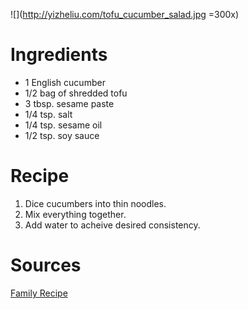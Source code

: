 ![](http://yizheliu.com/tofu_cucumber_salad.jpg =300x)

# Ingredients
* 1 English cucumber
* 1/2 bag of shredded tofu
* 3 tbsp. sesame paste
* 1/4 tsp. salt
* 1/4 tsp. sesame oil
* 1/2 tsp. soy sauce

# Recipe
1. Dice cucumbers into thin noodles.
2. Mix everything together.
3. Add water to acheive desired consistency.

# Sources
[Family Recipe](https://www.youtube.com/watch?v=hTJvlsHlSpo)
